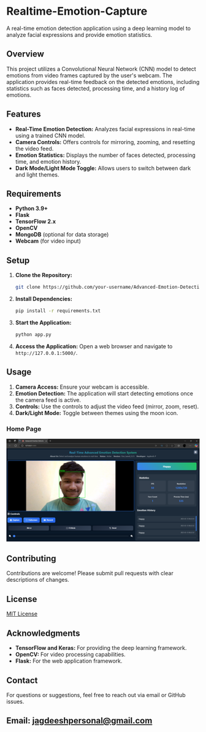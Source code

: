 # Realtime-Emotion-Capture

A real-time emotion detection application using a deep learning model to analyze facial expressions and provide emotion statistics.

## Overview

This project utilizes a Convolutional Neural Network (CNN) model to detect emotions from video frames captured by the user's webcam. The application provides real-time feedback on the detected emotions, including statistics such as faces detected, processing time, and a history log of emotions.

## Features

- **Real-Time Emotion Detection:** Analyzes facial expressions in real-time using a trained CNN model.
- **Camera Controls:** Offers controls for mirroring, zooming, and resetting the video feed.
- **Emotion Statistics:** Displays the number of faces detected, processing time, and emotion history.
- **Dark Mode/Light Mode Toggle:** Allows users to switch between dark and light themes.

## Requirements

- **Python 3.9+**
- **Flask**
- **TensorFlow 2.x**
- **OpenCV**
- **MongoDB** (optional for data storage)
- **Webcam** (for video input)

## Setup

1. **Clone the Repository:**
   ```sh
   git clone https://github.com/your-username/Advanced-Emotion-Detection.git
   ```
2. **Install Dependencies:**
   ```sh
   pip install -r requirements.txt
   ```
3. **Start the Application:**
   ```sh
   python app.py
   ```
4. **Access the Application:**
   Open a web browser and navigate to `http://127.0.0.1:5000/`.

## Usage

1. **Camera Access:** Ensure your webcam is accessible.
2. **Emotion Detection:** The application will start detecting emotions once the camera feed is active.
3. **Controls:** Use the controls to adjust the video feed (mirror, zoom, reset).
4. **Dark/Light Mode:** Toggle between themes using the moon icon.


### **Home Page**
![Home Page](home.png)

## Contributing

Contributions are welcome! Please submit pull requests with clear descriptions of changes.

## License

[MIT License](https://opensource.org/licenses/MIT)

## Acknowledgments

- **TensorFlow and Keras:** For providing the deep learning framework.
- **OpenCV:** For video processing capabilities.
- **Flask:** For the web application framework.

## Contact

For questions or suggestions, feel free to reach out via email or GitHub issues.
## Email: jagdeeshpersonal@gmail.com
